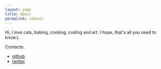 ```yaml
---
layout: page
title: About
permalink: /about/
---
```

Hi, I love cats, baking, cooking, coding and art. I hope, that's all you need to know:).

Contacts:
- [github](https://github.com/f1sty)
- [twitter](https://twitter.com/f1sty)
